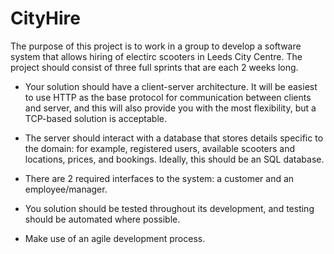 # CityHire

The purpose of this project is to work in a group to develop a software system that allows hiring of electirc scooters in Leeds City Centre. The project should consist of three full sprints that are each 2 weeks long.

- Your solution should have a client-server architecture. It will be easiest to use HTTP as the base protocol for communication between clients and server, and this will also provide you with the most flexibility, but a TCP-based solution is acceptable.

- The server should interact with a database that stores details specific to the domain: for example, registered users, available scooters and locations, prices, and bookings. Ideally, this should be an SQL database.

- There are 2 required interfaces to the system: a customer and an employee/manager. 

- You solution should be tested throughout its development, and testing should be automated where possible.

- Make use of an agile development process.
